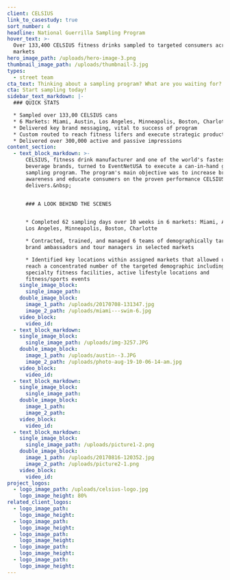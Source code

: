 ```yaml
---
client: CELSIUS
link_to_casestudy: true
sort_number: 4
headline: National Guerrilla Sampling Program
hover_text: >-
  Over 133,400 CELSIUS fitness drinks sampled to targeted consumers across 6 key
  markets
hero_image_path: /uploads/hero-image-3.png
thumbnail_image_path: /uploads/thumbnail-3.jpg
types:
  - street team
cta_text: Thinking about a sampling program? What are you waiting for?
cta: Start sampling today!
sidebar_text_markdown: |-
  ### QUICK STATS

  * Sampled over 133,00 CELSIUS cans
  * 6 Markets: Miami, Austin, Los Angeles, Minneapolis, Boston, Charlotte
  * Delivered key brand messaging, vital to success of program
  * Custom routed to reach fitness lifers and execute strategic product drops
  * Delivered over 300,000 active and passive impressions
content_section:
  - text_block_markdown: >-
      CELSIUS, fitness drink manufacturer and one of the world's fastest growing
      beverage brands, turned to EventNetUSA to execute a can-in-hand guerrilla
      sampling program. The program's main objective was to increase brand
      awareness and educate consumers on the proven performance CELSIUS
      delivers.&nbsp;


      ### A LOOK BEHIND THE SCENES


      * Completed 62 sampling days over 10 weeks in 6 markets: Miami, Austin,
      Los Angeles, Minneapolis, Boston, Charlotte

      * Contracted, trained, and managed 6 teams of demographically targeted
      brand ambassadors and tour managers in selected markets

      * Identified key locations within assigned markets that allowed us to
      reach a concentrated number of the targeted demographic including gyms and
      specialty fitness facilities, active lifestyle locations and
      fitness/sports events
    single_image_block:
      single_image_path:
    double_image_block:
      image_1_path: /uploads/20170708-131347.jpg
      image_2_path: /uploads/miami---swim-6.jpg
    video_block:
      video_id:
  - text_block_markdown:
    single_image_block:
      single_image_path: /uploads/img-3257.JPG
    double_image_block:
      image_1_path: /uploads/austin--3.JPG
      image_2_path: /uploads/photo-aug-19-10-06-14-am.jpg
    video_block:
      video_id:
  - text_block_markdown:
    single_image_block:
      single_image_path:
    double_image_block:
      image_1_path:
      image_2_path:
    video_block:
      video_id:
  - text_block_markdown:
    single_image_block:
      single_image_path: /uploads/picture1-2.png
    double_image_block:
      image_1_path: /uploads/20170816-120352.jpg
      image_2_path: /uploads/picture2-1.png
    video_block:
      video_id:
project_logos:
  - logo_image_path: /uploads/celsius-logo.jpg
    logo_image_height: 80%
related_client_logos:
  - logo_image_path:
    logo_image_height:
  - logo_image_path:
    logo_image_height:
  - logo_image_path:
    logo_image_height:
  - logo_image_path:
    logo_image_height:
  - logo_image_path:
    logo_image_height:
---
```

